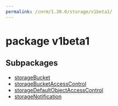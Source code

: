 ```yaml
---
permalink: /cnrm/1.30.0/storage/v1beta1/
---
```


# package v1beta1



## Subpackages

* [storageBucket](storage-v1beta1-storageBucket.md)
* [storageBucketAccessControl](storage-v1beta1-storageBucketAccessControl.md)
* [storageDefaultObjectAccessControl](storage-v1beta1-storageDefaultObjectAccessControl.md)
* [storageNotification](storage-v1beta1-storageNotification.md)
